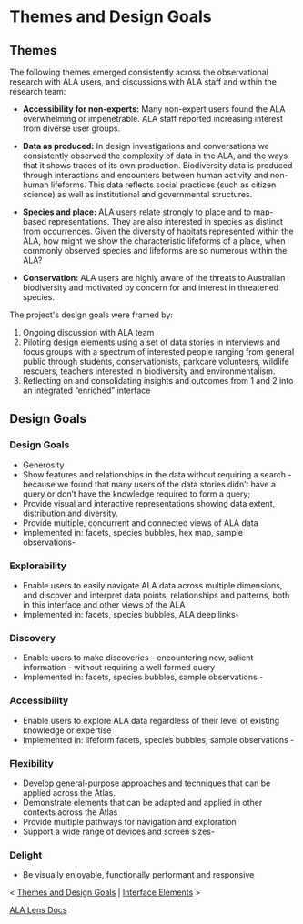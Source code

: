 # Themes and Design Goals

## Themes

The following themes emerged consistently across the observational research with ALA users, and discussions with ALA staff and within the research team:

- **Accessibility for non-experts:** Many non-expert users found the ALA overwhelming or impenetrable. ALA staff reported increasing interest from diverse user groups. 

- **Data as produced:** In design investigations and conversations we consistently observed the complexity of data in the ALA, and the ways that it shows traces of its own production. Biodiversity data is produced through interactions and encounters between human activity and non-human lifeforms. This data reflects social practices (such as citizen science) as well as institutional and governmental structures. 

- **Species and place:** ALA users relate strongly to place and to map-based representations. They are also interested in species as distinct from occurrences.
Given the diversity of habitats represented within the ALA, how might we show the characteristic lifeforms of a place, when commonly observed species and lifeforms are so numerous within the ALA?  

- **Conservation:** ALA users are highly aware of the threats to Australian biodiversity and motivated by concern for and interest in threatened species.


The project's design goals were framed by:
1. Ongoing discussion with ALA team
2. Piloting design elements using a set of data stories in interviews and focus groups with a spectrum of interested people ranging from general public through students, conservationists, parkcare volunteers, wildlife rescuers, teachers interested in biodiversity and environmentalism.
3. Reflecting on and consolidating insights and outcomes from 1 and 2 into an integrated “enriched” interface 


## Design Goals

### Design Goals
- Generosity
- Show features and relationships in the data without requiring a search - because we found that many users of the data stories didn’t have a query or don’t have the knowledge required to form a query; 
- Provide visual and interactive representations showing data extent, distribution and diversity.
- Provide multiple, concurrent and connected views of ALA data
- Implemented in: facets, species bubbles, hex map, sample observations- 

### Explorability
- Enable users to easily navigate ALA data across multiple dimensions, and discover and interpret data points, relationships and patterns, both in this interface and other views of the ALA
- Implemented in: facets, species bubbles, ALA deep links- 

### Discovery
- Enable users to make discoveries - encountering new, salient information - without requiring a well formed query
- Implemented in: facets, species bubbles, sample observations  - 

### Accessibility
- Enable users to explore ALA data regardless of their level of existing knowledge or expertise
- Implemented in: lifeform facets, species bubbles, sample observations  - 

### Flexibility
- Develop general-purpose approaches and techniques that can be applied across the Atlas.
- Demonstrate elements that can be adapted and applied in other contexts across the Atlas
- Provide multiple pathways for navigation and exploration
- Support a wide range of devices and screen sizes- 

### Delight
- Be visually enjoyable, functionally performant and responsive 


< [Themes and Design Goals](themes-goals.md) | [Interface Elements](interface-elements.md) > 

[ALA Lens Docs](../README.md)


